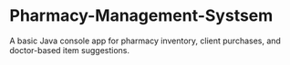 # Pharmacy-Management-Systsem
A basic Java console app for pharmacy inventory, client purchases, and doctor-based item suggestions.
